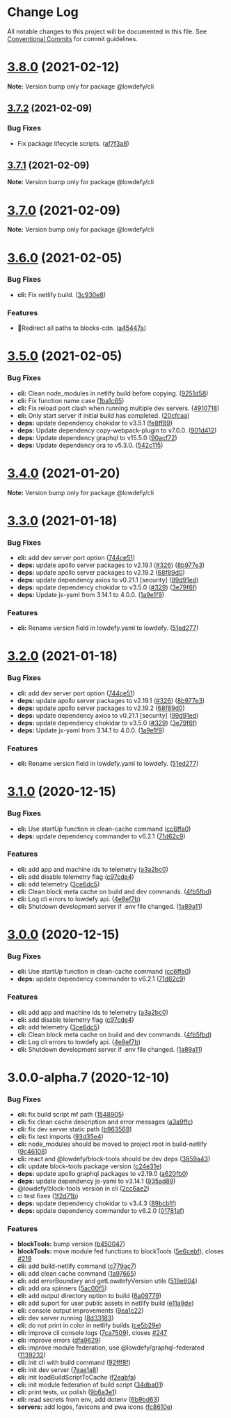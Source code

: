# Change Log

All notable changes to this project will be documented in this file.
See [Conventional Commits](https://conventionalcommits.org) for commit guidelines.

# [3.8.0](https://github.com/lowdefy/lowdefy/compare/v3.7.2...v3.8.0) (2021-02-12)

**Note:** Version bump only for package @lowdefy/cli





## [3.7.2](https://github.com/lowdefy/lowdefy/compare/v3.7.1...v3.7.2) (2021-02-09)


### Bug Fixes

* Fix package lifecycle scripts. ([af7f3a8](https://github.com/lowdefy/lowdefy/commit/af7f3a8ea29763defb20cfb4f28afba3b56d981c))





## [3.7.1](https://github.com/lowdefy/lowdefy/compare/v3.7.0...v3.7.1) (2021-02-09)

**Note:** Version bump only for package @lowdefy/cli





# [3.7.0](https://github.com/lowdefy/lowdefy/compare/v3.6.0...v3.7.0) (2021-02-09)

**Note:** Version bump only for package @lowdefy/cli





# [3.6.0](https://github.com/lowdefy/lowdefy/compare/v3.5.0...v3.6.0) (2021-02-05)


### Bug Fixes

* **cli:** Fix netlify build. ([3c930e8](https://github.com/lowdefy/lowdefy/commit/3c930e85010fcf85aae48eb07603412a31044c29))


### Features

* 🐢Redirect all paths to blocks-cdn. ([a45447a](https://github.com/lowdefy/lowdefy/commit/a45447ad1dacf977e487a020bd56080ae2b09792))





# [3.5.0](https://github.com/lowdefy/lowdefy/compare/v3.4.0...v3.5.0) (2021-02-05)


### Bug Fixes

* **cli:** Clean node_modules in netlify build before copying. ([9251d58](https://github.com/lowdefy/lowdefy/commit/9251d58a592d5cca83021f9d7a6701390defa1f9))
* **cli:** Fix function name case ([1ba1c65](https://github.com/lowdefy/lowdefy/commit/1ba1c65d7d01a808f5c1d06e0c95454bae9594d7))
* **cli:** Fix reload port clash when running multiple dev servers. ([4910718](https://github.com/lowdefy/lowdefy/commit/4910718f4ebe78105694a5943d96989f274c427a))
* **cli:** Only start server if initial build has completed. ([20cfcaa](https://github.com/lowdefy/lowdefy/commit/20cfcaa3d8f67816628f5001fbcc4ebb28b43123))
* **deps:** update dependency chokidar to v3.5.1 ([fe8ff89](https://github.com/lowdefy/lowdefy/commit/fe8ff892a770cac37cbba3b1244357aab5b68d28))
* **deps:** Update dependency copy-webpack-plugin to v7.0.0. ([901d412](https://github.com/lowdefy/lowdefy/commit/901d4126544dd4ee68d62bf520cdd4cc2b0d1dcc))
* **deps:** Update dependency graphql to v15.5.0 ([90acf72](https://github.com/lowdefy/lowdefy/commit/90acf7289c517f9afe066cd0706c64187a39648b))
* **deps:** Update dependency ora to v5.3.0. ([542c115](https://github.com/lowdefy/lowdefy/commit/542c1156c66c9926d89b751ed5b5bf44661a5d96))





# [3.4.0](https://github.com/lowdefy/lowdefy/compare/v3.3.0...v3.4.0) (2021-01-20)

**Note:** Version bump only for package @lowdefy/cli





# [3.3.0](https://github.com/lowdefy/lowdefy/compare/v3.1.1...v3.3.0) (2021-01-18)


### Bug Fixes

* **cli:** add dev server port option ([744ce51](https://github.com/lowdefy/lowdefy/commit/744ce51e9f0318211764d12d82c5e47a7f93c09a))
* **deps:** update apollo server packages to v2.19.1 ([#326](https://github.com/lowdefy/lowdefy/issues/326)) ([8b977e3](https://github.com/lowdefy/lowdefy/commit/8b977e363930b2c5b639fd4455751d81e3487570))
* **deps:** update apollo server packages to v2.19.2 ([68f89d0](https://github.com/lowdefy/lowdefy/commit/68f89d0b9a131bfd031af5a95f9b71b276efa275))
* **deps:** update dependency axios to v0.21.1 [security] ([99d91ed](https://github.com/lowdefy/lowdefy/commit/99d91edce62a5e7c9d98f94f12bbcc1754cee303))
* **deps:** update dependency chokidar to v3.5.0 ([#329](https://github.com/lowdefy/lowdefy/issues/329)) ([3e79f6f](https://github.com/lowdefy/lowdefy/commit/3e79f6f55419995437210f091d39775d3e6fd47d))
* **deps:** Update js-yaml from 3.14.1 to 4.0.0. ([1a9e1f9](https://github.com/lowdefy/lowdefy/commit/1a9e1f9e1057c14a3638bdd140de1b50d2721cd0))


### Features

* **cli:** Rename version field in lowdefy.yaml to lowdefy. ([51ed277](https://github.com/lowdefy/lowdefy/commit/51ed277a0525c1fd6eca426f709a50852b764ece))





# [3.2.0](https://github.com/lowdefy/lowdefy/compare/v3.1.1...v3.2.0) (2021-01-18)


### Bug Fixes

* **cli:** add dev server port option ([744ce51](https://github.com/lowdefy/lowdefy/commit/744ce51e9f0318211764d12d82c5e47a7f93c09a))
* **deps:** update apollo server packages to v2.19.1 ([#326](https://github.com/lowdefy/lowdefy/issues/326)) ([8b977e3](https://github.com/lowdefy/lowdefy/commit/8b977e363930b2c5b639fd4455751d81e3487570))
* **deps:** update apollo server packages to v2.19.2 ([68f89d0](https://github.com/lowdefy/lowdefy/commit/68f89d0b9a131bfd031af5a95f9b71b276efa275))
* **deps:** update dependency axios to v0.21.1 [security] ([99d91ed](https://github.com/lowdefy/lowdefy/commit/99d91edce62a5e7c9d98f94f12bbcc1754cee303))
* **deps:** update dependency chokidar to v3.5.0 ([#329](https://github.com/lowdefy/lowdefy/issues/329)) ([3e79f6f](https://github.com/lowdefy/lowdefy/commit/3e79f6f55419995437210f091d39775d3e6fd47d))
* **deps:** Update js-yaml from 3.14.1 to 4.0.0. ([1a9e1f9](https://github.com/lowdefy/lowdefy/commit/1a9e1f9e1057c14a3638bdd140de1b50d2721cd0))


### Features

* **cli:** Rename version field in lowdefy.yaml to lowdefy. ([51ed277](https://github.com/lowdefy/lowdefy/commit/51ed277a0525c1fd6eca426f709a50852b764ece))





# [3.1.0](https://github.com/lowdefy/lowdefy/compare/@lowdefy/cli@3.0.0-alpha.7...@lowdefy/cli@3.1.0) (2020-12-15)


### Bug Fixes

* **cli:** Use startUp function in clean-cache command ([cc6ffa0](https://github.com/lowdefy/lowdefy/commit/cc6ffa07930792a574ee76f657b61eefcf9d1156))
* **deps:** update dependency commander to v6.2.1 ([71d62c9](https://github.com/lowdefy/lowdefy/commit/71d62c9e69024139043ee6aab3c6903c0a643c35))


### Features

* **cli:** add app and machine ids to telemetry ([a3a2bc0](https://github.com/lowdefy/lowdefy/commit/a3a2bc0e1500e9bb0f9feed507d54d356d7a1859))
* **cli:** add disable telemetry flag ([c97cde4](https://github.com/lowdefy/lowdefy/commit/c97cde45117a3bcc0dc11711a81cc7f5f5e5f275))
* **cli:** add telemetry ([3ce6dc5](https://github.com/lowdefy/lowdefy/commit/3ce6dc5b5b0f50733fffb92d6f4f0a9fa7b8c560))
* **cli:** Clean block meta cache on build and dev commands. ([4fb5fbd](https://github.com/lowdefy/lowdefy/commit/4fb5fbd3c35aeaab75238298e95b88676d63e2b6))
* **cli:** Log cli errors to lowdefy api. ([4e8ef7b](https://github.com/lowdefy/lowdefy/commit/4e8ef7b34615de4c3da7015721188b5d5bfa3224))
* **cli:** Shutdown development server if .env file changed. ([1a89a11](https://github.com/lowdefy/lowdefy/commit/1a89a11a3bf75c1c311f03bd00ebe3974274f240))





# [3.0.0](https://github.com/lowdefy/lowdefy/compare/@lowdefy/cli@3.0.0-alpha.7...@lowdefy/cli@3.0.0) (2020-12-15)


### Bug Fixes

* **cli:** Use startUp function in clean-cache command ([cc6ffa0](https://github.com/lowdefy/lowdefy/commit/cc6ffa07930792a574ee76f657b61eefcf9d1156))
* **deps:** update dependency commander to v6.2.1 ([71d62c9](https://github.com/lowdefy/lowdefy/commit/71d62c9e69024139043ee6aab3c6903c0a643c35))


### Features

* **cli:** add app and machine ids to telemetry ([a3a2bc0](https://github.com/lowdefy/lowdefy/commit/a3a2bc0e1500e9bb0f9feed507d54d356d7a1859))
* **cli:** add disable telemetry flag ([c97cde4](https://github.com/lowdefy/lowdefy/commit/c97cde45117a3bcc0dc11711a81cc7f5f5e5f275))
* **cli:** add telemetry ([3ce6dc5](https://github.com/lowdefy/lowdefy/commit/3ce6dc5b5b0f50733fffb92d6f4f0a9fa7b8c560))
* **cli:** Clean block meta cache on build and dev commands. ([4fb5fbd](https://github.com/lowdefy/lowdefy/commit/4fb5fbd3c35aeaab75238298e95b88676d63e2b6))
* **cli:** Log cli errors to lowdefy api. ([4e8ef7b](https://github.com/lowdefy/lowdefy/commit/4e8ef7b34615de4c3da7015721188b5d5bfa3224))
* **cli:** Shutdown development server if .env file changed. ([1a89a11](https://github.com/lowdefy/lowdefy/commit/1a89a11a3bf75c1c311f03bd00ebe3974274f240))





# 3.0.0-alpha.7 (2020-12-10)


### Bug Fixes

* **cli:** fix build script mf path ([1548905](https://github.com/lowdefy/lowdefy/commit/1548905af936bae93a249be73fb2ae5e51047150))
* **cli:** fix clean cache description and error messages ([a3a9ffc](https://github.com/lowdefy/lowdefy/commit/a3a9ffccb63ac4097da91a1feb08636caf5c4c81))
* **cli:** fix dev server static path ([b963569](https://github.com/lowdefy/lowdefy/commit/b963569387152af24938c2435319df4d6873da08))
* **cli:** fix test imports ([93d35e4](https://github.com/lowdefy/lowdefy/commit/93d35e453f596fdc10bc17d65511fa0ca982ef79))
* **cli:** node_modules should be moved to project root in build-netlify ([9c46108](https://github.com/lowdefy/lowdefy/commit/9c461084f847a9cb2c3bb11f1b923f323bb96ddd))
* **cli:** react and @lowdefy/block-tools should be dev deps ([3859a43](https://github.com/lowdefy/lowdefy/commit/3859a436fa476610c0c1ed0a97a9961394be9379))
* **cli:** update block-tools package version ([c24e31e](https://github.com/lowdefy/lowdefy/commit/c24e31efac6780f0378a9f557ac524154a6bf3b7))
* **deps:** update apollo graphql packages to v2.19.0 ([a620fb0](https://github.com/lowdefy/lowdefy/commit/a620fb077f6f2b5f826de3638246de9dbae9568a))
* **deps:** update dependency js-yaml to v3.14.1 ([935ad89](https://github.com/lowdefy/lowdefy/commit/935ad894cd221901784360bee684189a60a2d386))
* @lowdefy/block-tools version in cli ([2cc6ae2](https://github.com/lowdefy/lowdefy/commit/2cc6ae217ff81ffb5f6b024eb2e4ce89909fc9a6))
* ci test fixes ([1f2d71b](https://github.com/lowdefy/lowdefy/commit/1f2d71b50171bae23d835278cce6332b7815dc65))
* **deps:** update dependency chokidar to v3.4.3 ([89bcb1f](https://github.com/lowdefy/lowdefy/commit/89bcb1fda83e974f7ca360a7728736a2c784d1d7))
* **deps:** update dependency commander to v6.2.0 ([01781af](https://github.com/lowdefy/lowdefy/commit/01781af6d89c073fa6e0738f3fed713f2b2f6273))


### Features

* **blockTools:** bump version ([b450047](https://github.com/lowdefy/lowdefy/commit/b450047478ba55d93e233c839c77677c0114847a))
* **blockTools:** move module fed functions to blockTools ([5e6cebf](https://github.com/lowdefy/lowdefy/commit/5e6cebf6d0eaef1360ba1637e7135df52858fd16)), closes [#219](https://github.com/lowdefy/lowdefy/issues/219)
* **cli:** add build-netlify command ([c779ac7](https://github.com/lowdefy/lowdefy/commit/c779ac7c8aff9c43676b0a51fb31f2f83f055047))
* **cli:** add clean cache command ([1a97665](https://github.com/lowdefy/lowdefy/commit/1a976659c8fd0a0c27076a8b71fd5360f8907ee9))
* **cli:** add errorBoundary and getLowdefyVersion utils ([519e604](https://github.com/lowdefy/lowdefy/commit/519e6047714a8e32072eaacaa111eff666b69e71))
* **cli:** add ora spinners ([5ac00f5](https://github.com/lowdefy/lowdefy/commit/5ac00f50da8a7f4577291e4b0a2f1064c0686c51))
* **cli:** add output directory option to build ([6a09779](https://github.com/lowdefy/lowdefy/commit/6a097793f3c6d5cb6cf1f83c2ae8c4321fe4b28c))
* **cli:** add suport for user public assets in netlify build ([e11a9de](https://github.com/lowdefy/lowdefy/commit/e11a9de120f5d23ae62d3471cfba7e87060f74a7))
* **cli:** console output improvements ([9ea1c22](https://github.com/lowdefy/lowdefy/commit/9ea1c2279adcbe1d62412dde43dc1243e13d2b08))
* **cli:** dev server running ([8d33183](https://github.com/lowdefy/lowdefy/commit/8d331836156c9d16af4cb0adb637bd89d17b3043))
* **cli:** do not print in color in netlify builds ([ce5b29e](https://github.com/lowdefy/lowdefy/commit/ce5b29ed6392c94f086c299fda9c4a47be176695))
* **cli:** improve cli console logs ([7ca7509](https://github.com/lowdefy/lowdefy/commit/7ca7509e2696e2380a02aded5b22d6bd9b1ec62f)), closes [#247](https://github.com/lowdefy/lowdefy/issues/247)
* **cli:** improve errors ([dfa9629](https://github.com/lowdefy/lowdefy/commit/dfa96290e3e01371d12dd16182adc8dc7e21e905))
* **cli:** improve module federation, use @lowdefy/graphql-federated ([1139232](https://github.com/lowdefy/lowdefy/commit/11392323082b9c4105ebfc393aa83802f91f487c))
* **cli:** init cli with build command ([92fff8f](https://github.com/lowdefy/lowdefy/commit/92fff8f157ce6ac2d2df09dac7f8f2073e120b63))
* **cli:** init dev server ([7eae1a8](https://github.com/lowdefy/lowdefy/commit/7eae1a80f456f0987c8835a3966ca5a7a6a80018))
* **cli:** init loadBuildScriptToCache ([f2eabfa](https://github.com/lowdefy/lowdefy/commit/f2eabfae9232d151e1f9001d012b7e39c0fcdb13))
* **cli:** init module federation of build script ([34dba01](https://github.com/lowdefy/lowdefy/commit/34dba017246b38b940f6614d66def34844f9e961))
* **cli:** print tests, ux polish ([9b6a3e1](https://github.com/lowdefy/lowdefy/commit/9b6a3e199861301cd00a071f77f8c8e352f72c33))
* **cli:** read secrets from env, add dotenv ([6b9bd63](https://github.com/lowdefy/lowdefy/commit/6b9bd63e6f4f471450febae52e1149179dc3509d))
* **servers:** add logos, favicons and pwa icons ([fc8610e](https://github.com/lowdefy/lowdefy/commit/fc8610e7f529071fd9ce3961b3991cab2d7911bd))
